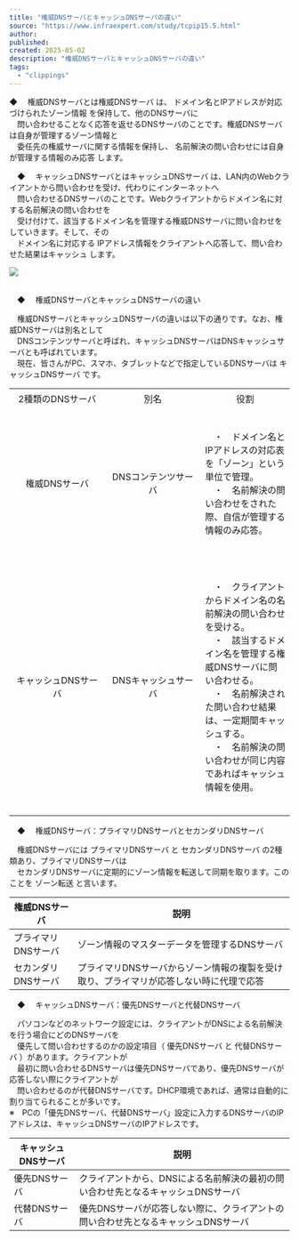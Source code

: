 ```yaml
---
title: "権威DNSサーバとキャッシュDNSサーバの違い"
source: "https://www.infraexpert.com/study/tcpip15.5.html"
author:
published:
created: 2025-05-02
description: "権威DNSサーバとキャッシュDNSサーバの違い"
tags:
  - "clippings"
---
```

◆　 権威DNSサーバとは権威DNSサーバ は、 ドメイン名とIPアドレスが対応づけられたゾーン情報 を保持して、他のDNSサーバに  
　問い合わせることなく応答を返せるDNSサーバのことです。権威DNSサーバは自身が管理するゾーン情報と  
　委任先の権威サーバに関する情報を保持し、 名前解決の問い合わせには自身が管理する情報のみ応答 します。  
  
  
　◆　 キャッシュDNSサーバとはキャッシュDNSサーバ は、LAN内のWebクライアントから問い合わせを受け、代わりにインターネットへ  
　問い合わせるDNSサーバのことです。Webクライアントからドメイン名に対する名前解決の問い合わせを  
　受け付けて、該当するドメイン名を管理する権威DNSサーバに問い合わせをしていきます。そして、その  
　ドメイン名に対応する IPアドレス情報をクライアントへ応答して、問い合わせた結果はキャッシュ します。  
  
![](https://www.infraexpert.com/studygif/tcpip15.5a.png)

|  |  |
| --- | --- |

　◆　 権威DNSサーバとキャッシュDNSサーバの違い  
  
　権威DNSサーバとキャッシュDNSサーバの違いは以下の通りです。なお、権威DNSサーバは別名として  
　DNSコンテンツサーバと呼ばれ、キャッシュDNSサーバはDNSキャッシュサーバとも呼ばれています。  
　現在、皆さんがPC、スマホ、タブレットなどで指定しているDNSサーバは キャッシュDNSサーバ です。

<table width="800"><tbody><tr><td height="36" align="center" width="156"><font>2種類のDNSサーバ</font></td><td height="36" align="center" width="156"><font>別名</font></td><td height="36" align="center" colspan="2" width="466"><font>役割</font></td></tr><tr><td height="36" align="center" width="156"><font>権威DNSサーバ</font></td><td height="36" align="center" width="156"><font>DNSコンテンツサーバ</font></td><td height="36" align="center" colspan="2" width="466"><p align="left"><font><br>　・　ドメイン名とIPアドレスの対応表を「ゾーン」という単位で管理。<br>　・　名前解決の問い合わせをされた際、自信が管理する情報のみ応答。<br><br></font></p></td></tr><tr><td height="36" align="center" width="156"><font>キャッシュDNSサーバ</font></td><td height="36" align="center" width="156"><font>DNSキャッシュサーバ</font></td><td height="36" align="center" colspan="2" width="466"><p align="left"><font><br>　・　クライアントからドメイン名の名前解決の問い合わせを受ける。<br>　・　該当するドメイン名を管理する権威DNSサーバに問い合わせる。<br>　・　名前解決された問い合わせ結果は、一定期間キャッシュする。<br>　・　名前解決の問い合わせが同じ内容であればキャッシュ情報を使用。<br><br></font></p></td></tr></tbody></table>

　◆　 権威DNSサーバ：プライマリDNSサーバとセカンダリDNSサーバ  
  
　権威DNSサーバには プライマリDNSサーバ と セカンダリDNSサーバ の2種類あり、プライマリDNSサーバは  
　セカンダリDNSサーバに定期的にゾーン情報を転送して同期を取ります。このことを ゾーン転送 と言います。

| 権威DNSサーバ | 説明 |
| --- | --- |
| プライマリDNSサーバ | ゾーン情報のマスターデータを管理するDNSサーバ |
| セカンダリDNSサーバ | プライマリDNSサーバからゾーン情報の複製を受け取り、プライマリが応答しない時に代理で応答 |

　◆　 キャッシュDNSサーバ：優先DNSサーバと代替DNSサーバ  
  
　パソコンなどのネットワーク設定には、クライアントがDNSによる名前解決を行う場合にどのDNSサーバを  
　優先して問い合わせするのかの設定項目（ 優先DNSサーバ と 代替DNSサーバ ）があります。クライアントが  
　最初に問い合わせるDNSサーバは優先DNSサーバであり、優先DNSサーバが応答しない際にクライアントが  
　問い合わせるのが代替DNSサーバです。DHCP環境であれば、通常は自動的に割り当てられることが多いです。  
※　PCの「優先DNSサーバ、代替DNSサーバ」設定に入力するDNSサーバのIPアドレスは、キャッシュDNSサーバのIPアドレスです。

| キャッシュDNSサーバ | 説明 |
| --- | --- |
| 優先DNSサーバ | クライアントから、DNSによる名前解決の最初の問い合わせ先となるキャッシュDNSサーバ |
| 代替DNSサーバ | 優先DNSサーバが応答しない際に、クライアントの問い合わせ先となるキャッシュDNSサーバ |

  

|  |  |
| --- | --- |